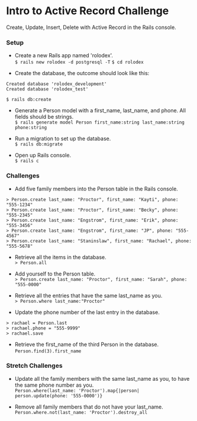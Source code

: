 # Intro to Active Record Challenge

Create, Update, Insert, Delete with Active Record in the Rails console.

### Setup
- Create a new Rails app named 'rolodex'.  
`$ rails new rolodex -d postgresql -T`
`$ cd rolodex`

- Create the database, the outcome should look like this:
```
Created database 'rolodex_development'
Created database 'rolodex_test'
```
`$ rails db:create`

- Generate a Person model with a first_name, last_name, and phone. All fields should be strings.  
`$ rails generate model Person first_name:string last_name:string phone:string`

- Run a migration to set up the database.  
`$ rails db:migrate`

- Open up Rails console.  
`$ rails c`

### Challenges
- Add five family members into the Person table in the Rails console.
```
> Person.create last_name: "Proctor", first_name: "Kayti", phone: "555-1234"
> Person.create last_name: "Proctor", first_name: "Becky", phone: "555-2345"
> Person.create last_name: "Engstrom", first_name: "Erik", phone: "555-3456"
> Person.create last_name: "Engstrom", first_name: "JP", phone: "555-4567"
> Person.create last_name: "Staninslaw", first_name: "Rachael", phone: "555-5678"
```

- Retrieve all the items in the database.  
`> Person.all`

- Add yourself to the Person table.  
`> Person.create last_name: "Proctor", first_name: "Sarah", phone: "555-0000"`

- Retrieve all the entries that have the same last_name as you.  
`> Person.where last_name:"Proctor"`

- Update the phone number of the last entry in the database.  
```
> rachael = Person.last
> rachael.phone = "555-9999"
> rachael.save
```

- Retrieve the first_name of the third Person in the database.  
`Person.find(3).first_name`

### Stretch Challenges
- Update all the family members with the same last_name as you, to have the same phone number as you.  
`Person.where(last_name: 'Proctor').map{|person| person.update(phone: '555-0000')}`

- Remove all family members that do not have your last_name.  
`Person.where.not(last_name: 'Proctor').destroy_all`
